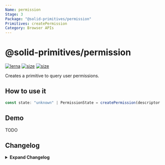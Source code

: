 ```yaml
---
Name: permission
Stage: 3
Package: "@solid-primitives/permission"
Primitives: createPermission
Category: Browser APIs
---
```


# @solid-primitives/permission

[![lerna](https://img.shields.io/badge/maintained%20with-lerna-cc00ff.svg)](https://lerna.js.org/)
[![size](https://img.shields.io/bundlephobia/minzip/@solid-primitives/permission)](https://bundlephobia.com/package/@solid-primitives/permission)
[![size](https://img.shields.io/npm/v/@solid-primitives/permission)](https://www.npmjs.com/package/@solid-primitives/permission)

Creates a primitive to query user permissions.

## How to use it

```ts
const state: "unknown" | PermissionState = createPermission(descriptor: PermissionDescription | PermissionName);
```

## Demo

TODO

## Changelog

<details>
<summary><b>Expand Changelog</b></summary>

0.0.100

Initial release adapted from https://github.com/microcipcip/vue-use-kit/blob/master/src/functions/useFetch/useFetch.ts.

1.0.0

Minor clean-up and added CJS support.

</details>
